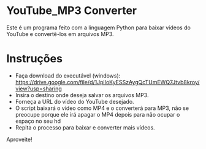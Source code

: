 # YouTube_MP3 Converter

Este é um programa feito com a linguagem Python para baixar vídeos do YouTube e convertê-los em arquivos MP3. 

# Instruções

- Faça download do executável (windows): https://drive.google.com/file/d/1JplIoKyESSzAygQcTUmEWQ7Jtvb8kroy/view?usp=sharing
- Insira o destino onde deseja salvar os arquivos MP3.
- Forneça a URL do vídeo do YouTube desejado.
- O script baixará o vídeo como MP4 e o converterá para MP3, não se preocupe porque ele irá apagar o MP4 depois para não ocupar o espaço no seu hd
- Repita o processo para baixar e converter mais vídeos.

Aproveite!
